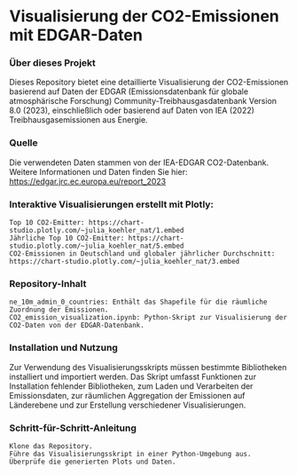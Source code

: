 # Visualisierung der CO2-Emissionen mit EDGAR-Daten

### Über dieses Projekt

Dieses Repository bietet eine detaillierte Visualisierung der CO2-Emissionen basierend auf Daten der EDGAR (Emissionsdatenbank für globale atmosphärische Forschung) Community-Treibhausgasdatenbank Version 8.0 (2023), einschließlich oder basierend auf Daten von IEA (2022) Treibhausgasemissionen aus Energie.

### Quelle

Die verwendeten Daten stammen von der IEA-EDGAR CO2-Datenbank. Weitere Informationen und Daten finden Sie hier: https://edgar.jrc.ec.europa.eu/report_2023


### Interaktive Visualisierungen erstellt mit Plotly:

    Top 10 CO2-Emitter: https://chart-studio.plotly.com/~julia_koehler_nat/1.embed
    Jährliche Top 10 CO2-Emitter: https://chart-studio.plotly.com/~julia_koehler_nat/5.embed
    CO2-Emissionen in Deutschland und globaler jährlicher Durchschnitt: https://chart-studio.plotly.com/~julia_koehler_nat/3.embed


### Repository-Inhalt

    ne_10m_admin_0_countries: Enthält das Shapefile für die räumliche Zuordnung der Emissionen.
    CO2_emission_visualization.ipynb: Python-Skript zur Visualisierung der CO2-Daten von der EDGAR-Datenbank.

### Installation und Nutzung

Zur Verwendung des Visualisierungsskripts müssen bestimmte Bibliotheken installiert und importiert werden. Das Skript umfasst Funktionen zur Installation fehlender Bibliotheken, zum Laden und Verarbeiten der Emissionsdaten, zur räumlichen Aggregation der Emissionen auf Länderebene und zur Erstellung verschiedener Visualisierungen.

### Schritt-für-Schritt-Anleitung

    Klone das Repository.
    Führe das Visualisierungsskript in einer Python-Umgebung aus.
    Überprüfe die generierten Plots und Daten.




